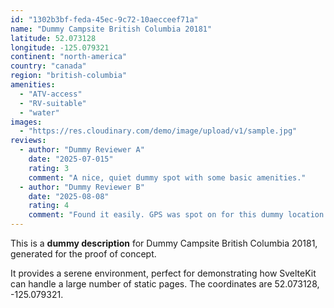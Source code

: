 ```yaml
---
id: "1302b3bf-feda-45ec-9c72-10aecceef71a"
name: "Dummy Campsite British Columbia 20181"
latitude: 52.073128
longitude: -125.079321
continent: "north-america"
country: "canada"
region: "british-columbia"
amenities:
  - "ATV-access"
  - "RV-suitable"
  - "water"
images:
  - "https://res.cloudinary.com/demo/image/upload/v1/sample.jpg"
reviews:
  - author: "Dummy Reviewer A"
    date: "2025-07-015"
    rating: 3
    comment: "A nice, quiet dummy spot with some basic amenities."
  - author: "Dummy Reviewer B"
    date: "2025-08-08"
    rating: 4
    comment: "Found it easily. GPS was spot on for this dummy location."
---
```


This is a **dummy description** for Dummy Campsite British Columbia 20181, generated for the proof of concept.

It provides a serene environment, perfect for demonstrating how SvelteKit can handle a large number of static pages. The coordinates are 52.073128, -125.079321.

